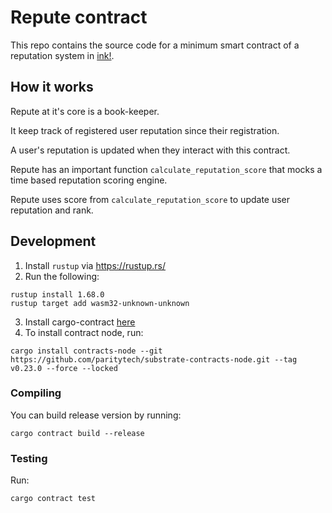 # Repute contract

This repo contains the source code for a minimum smart contract of a reputation system in [ink!](https://use.ink/).

## How it works

Repute at it's core is a book-keeper.

It keep track of registered user reputation since their registration.

A user's reputation is updated when they interact with this contract.

Repute has an important function ```calculate_reputation_score``` that mocks a time based reputation scoring engine.

Repute uses score from `calculate_reputation_score` to update user reputation and rank.

## Development

1. Install `rustup` via https://rustup.rs/
2. Run the following:

```
rustup install 1.68.0
rustup target add wasm32-unknown-unknown
```

3. Install cargo-contract [here](https://github.com/paritytech/cargo-contract)
4. To install contract node, run: 

```
cargo install contracts-node --git https://github.com/paritytech/substrate-contracts-node.git --tag v0.23.0 --force --locked
```

### Compiling

You can build release version by running:

```
cargo contract build --release
```

### Testing

Run:

```
cargo contract test
```
